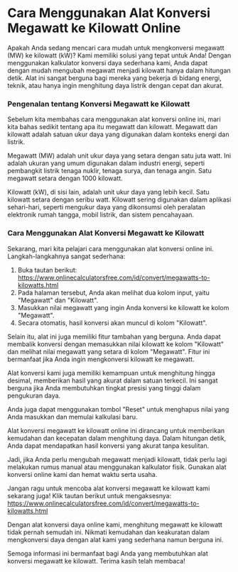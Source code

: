 Cara Menggunakan Alat Konversi Megawatt ke Kilowatt Online
==========================================================

Apakah Anda sedang mencari cara mudah untuk mengkonversi megawatt (MW) ke kilowatt (kW)? Kami memiliki solusi yang tepat untuk Anda! Dengan menggunakan kalkulator konversi daya sederhana kami, Anda dapat dengan mudah mengubah megawatt menjadi kilowatt hanya dalam hitungan detik. Alat ini sangat berguna bagi mereka yang bekerja di bidang energi, teknik, atau hanya ingin menghitung daya listrik dengan cepat dan akurat.

### Pengenalan tentang Konversi Megawatt ke Kilowatt

Sebelum kita membahas cara menggunakan alat konversi online ini, mari kita bahas sedikit tentang apa itu megawatt dan kilowatt. Megawatt dan kilowatt adalah satuan ukur daya yang digunakan dalam konteks energi dan listrik.

Megawatt (MW) adalah unit ukur daya yang setara dengan satu juta watt. Ini adalah ukuran yang umum digunakan dalam industri energi, seperti pembangkit listrik tenaga nuklir, tenaga surya, dan tenaga angin. Satu megawatt setara dengan 1000 kilowatt.

Kilowatt (kW), di sisi lain, adalah unit ukur daya yang lebih kecil. Satu kilowatt setara dengan seribu watt. Kilowatt sering digunakan dalam aplikasi sehari-hari, seperti mengukur daya yang dikonsumsi oleh peralatan elektronik rumah tangga, mobil listrik, dan sistem pencahayaan.

### Cara Menggunakan Alat Konversi Megawatt ke Kilowatt

Sekarang, mari kita pelajari cara menggunakan alat konversi online ini. Langkah-langkahnya sangat sederhana:

1. Buka tautan berikut: <https://www.onlinecalculatorsfree.com/id/convert/megawatts-to-kilowatts.html>
2. Pada halaman tersebut, Anda akan melihat dua kolom input, yaitu "Megawatt" dan "Kilowatt".
3. Masukkan nilai megawatt yang ingin Anda konversi ke kilowatt ke kolom "Megawatt".
4. Secara otomatis, hasil konversi akan muncul di kolom "Kilowatt".

Selain itu, alat ini juga memiliki fitur tambahan yang berguna. Anda dapat membalik konversi dengan memasukkan nilai kilowatt ke kolom "Kilowatt" dan melihat nilai megawatt yang setara di kolom "Megawatt". Fitur ini bermanfaat jika Anda ingin mengkonversi kilowatt ke megawatt.

Alat konversi kami juga memiliki kemampuan untuk menghitung hingga desimal, memberikan hasil yang akurat dalam satuan terkecil. Ini sangat berguna jika Anda membutuhkan tingkat presisi yang tinggi dalam pengukuran daya.

Anda juga dapat menggunakan tombol "Reset" untuk menghapus nilai yang Anda masukkan dan memulai kalkulasi baru.

Alat konversi megawatt ke kilowatt online ini dirancang untuk memberikan kemudahan dan kecepatan dalam menghitung daya. Dalam hitungan detik, Anda dapat mendapatkan hasil konversi yang akurat tanpa kesulitan.

Jadi, jika Anda perlu mengubah megawatt menjadi kilowatt, tidak perlu lagi melakukan rumus manual atau menggunakan kalkulator fisik. Gunakan alat konversi online kami dan hemat waktu serta usaha.

Jangan ragu untuk mencoba alat konversi megawatt ke kilowatt kami sekarang juga! Klik tautan berikut untuk mengaksesnya: <https://www.onlinecalculatorsfree.com/id/convert/megawatts-to-kilowatts.html>

Dengan alat konversi daya online kami, menghitung megawatt ke kilowatt tidak pernah semudah ini. Nikmati kemudahan dan keakuratan dalam mengkonversi daya dengan alat kami yang sederhana namun berguna ini.

Semoga informasi ini bermanfaat bagi Anda yang membutuhkan alat konversi megawatt ke kilowatt. Terima kasih telah membaca!